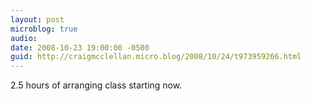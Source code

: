 ```yaml
---
layout: post
microblog: true
audio: 
date: 2008-10-23 19:00:00 -0500
guid: http://craigmcclellan.micro.blog/2008/10/24/t973959266.html
---
```

2.5 hours of arranging class starting now.
